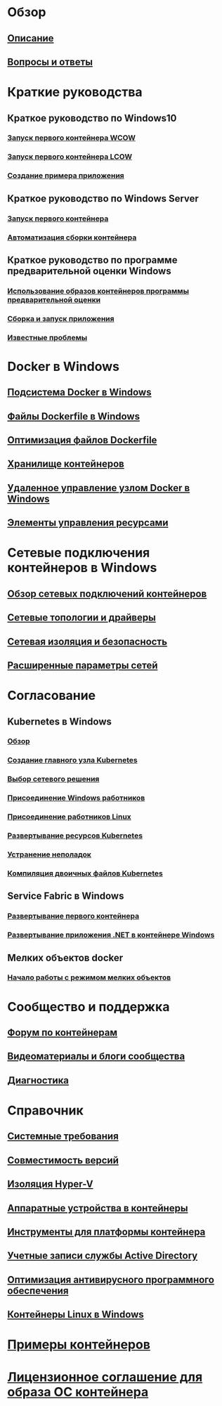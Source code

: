 # Обзор
## [Описание](about/index.md)
## [Вопросы и ответы](about/faq.md)

# Краткие руководства
## Краткое руководство по Windows10
### [Запуск первого контейнера WCOW](quick-start/quick-start-windows-10.md)
### [Запуск первого контейнера LCOW](quick-start/quick-start-windows-10-linux.md)
### [Создание примера приложения](quick-start/building-sample-app.md)
## Краткое руководство по Windows Server
### [Запуск первого контейнера](quick-start/quick-start-windows-server.md)
### [Автоматизация сборки контейнера](quick-start/quick-start-images.md)
## Краткое руководство по программе предварительной оценки Windows
### [Использование образов контейнеров программы предварительной оценки](quick-start/Using-Insider-Container-Images.md)
### [Сборка и запуск приложения](quick-start/Nano-RS3-.NET-Core-and-PS.md)
### [Известные проблемы](quick-start/Insider-Known-Issues.md)

# Docker в Windows
## [Подсистема Docker в Windows](manage-docker/configure-docker-daemon.md)
## [Файлы Dockerfile в Windows](manage-docker/manage-windows-dockerfile.md)
## [Оптимизация файлов Dockerfile](manage-docker/optimize-windows-dockerfile.md)
## [Хранилище контейнеров](manage-containers/container-storage.md)
## [Удаленное управление узлом Docker в Windows](management/manage_remotehost.md)
## [Элементы управления ресурсами](manage-containers/resource-controls.md)

# Сетевые подключения контейнеров в Windows
## [Обзор сетевых подключений контейнеров](container-networking/architecture.md)
## [Сетевые топологии и драйверы](container-networking/network-drivers-topologies.md)
## [Сетевая изоляция и безопасность](container-networking/network-isolation-security.md)
## [Расширенные параметры сетей](container-networking/advanced.md)

# Согласование
## Kubernetes в Windows 
### [Обзор](kubernetes/getting-started-kubernetes-windows.md)
### [Создание главного узла Kubernetes](kubernetes/creating-a-linux-master.md)
### [Выбор сетевого решения](kubernetes/network-topologies.md)
### [Присоединение Windows работников](kubernetes/joining-windows-workers.md)
### [Присоединение работников Linux](kubernetes/joining-linux-workers.md)
### [Развертывание ресурсов Kubernetes](kubernetes/deploying-resources.md)
### [Устранение неполадок](kubernetes/common-problems.md)
### [Компиляция двоичных файлов Kubernetes](kubernetes/compiling-kubernetes-binaries.md)
## Service Fabric в Windows
### [Развертывание первого контейнера](/azure/service-fabric/service-fabric-quickstart-containers)
### [Развертывание приложения .NET в контейнере Windows](/azure/service-fabric/service-fabric-host-app-in-a-container) 
## Мелких объектов docker
### [Начало работы с режимом мелких объектов](manage-containers/swarm-mode.md)

# Сообщество и поддержка
## [Форум по контейнерам](https://social.msdn.microsoft.com/Forums/en-US/home?forum=windowscontainers)
## [Видеоматериалы и блоги сообщества](communitylinks.md)
## [Диагностика](troubleshooting.md)

# Справочник
## [Системные требования](deploy-containers/system-requirements.md)
## [Совместимость версий](deploy-containers/version-compatibility.md)
## [Изоляция Hyper-V](manage-containers/hyperv-container.md)
## [Аппаратные устройства в контейнеры](deploy-containers/hardware-devices-in-containers.md)
## [Инструменты для платформы контейнера](deploy-containers/containerd.md)
## [Учетные записи службы Active Directory](manage-containers/manage-serviceaccounts.md)
## [Оптимизация антивирусного программного обеспечения](https://msdn.microsoft.com/en-us/windows/hardware/drivers/ifs/anti-virus-optimization-for-windows-containers)
## [Контейнеры Linux в Windows](deploy-containers/linux-containers.md)

# [Примеры контейнеров](samples.md)

# [Лицензионное соглашение для образа ОС контейнера](Images_EULA.md)
